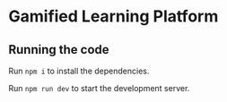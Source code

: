   # Gamified Learning Platform

  ## Running the code

  Run `npm i` to install the dependencies.

  Run `npm run dev` to start the development server.
